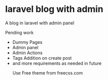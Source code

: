 # laravel blog with admin
A blog in laravel with admin panel

Pending work 
<ul>
  <li>Dummy Pages
  <li>Admin panel 
  <li>Admin Actions
  <li>Tags Addition on create post
  <li>and more requirements as needed in future
  
Use Free theme from freecss.com
 
